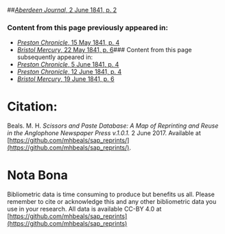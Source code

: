 ##[*Aberdeen Journal*, 2 June 1841, p. 2](https://mhbeals.github.io/sap_html/Aberdeen-Journal/Aberdeen-Journal-2-June-1841-p-2)

### Content from this page previously appeared in:
+ [*Preston Chronicle*, 15 May 1841, p. 4](https://mhbeals.github.io/sap_html/Preston-Chronicle/Preston-Chronicle-15-May-1841-p-4)
+ [*Bristol Mercury*, 22 May 1841, p. 6](https://mhbeals.github.io/sap_html/Bristol-Mercury/Bristol-Mercury-22-May-1841-p-6)### Content from this page subsequently appeared in:
+ [*Preston Chronicle*, 5 June 1841, p. 4](https://mhbeals.github.io/sap_html/Preston-Chronicle/Preston-Chronicle-5-June-1841-p-4)
+ [*Preston Chronicle*, 12 June 1841, p. 4](https://mhbeals.github.io/sap_html/Preston-Chronicle/Preston-Chronicle-12-June-1841-p-4)
+ [*Bristol Mercury*, 19 June 1841, p. 6](https://mhbeals.github.io/sap_html/Bristol-Mercury/Bristol-Mercury-19-June-1841-p-6)
                    
# Citation: 

Beals. M. H. *Scissors and Paste Database: A Map of Reprinting and Reuse in the Anglophone Newspaper Press v.1.0.1.* 2 June 2017. Available at [https://github.com/mhbeals/sap_reprints/](https://github.com/mhbeals/sap_reprints/). 
                    
# Nota Bona

Bibliometric data is time consuming to produce but benefits us all. Please remember to cite or acknowledge this and any other bibliometric data you use in your research. All data is available CC-BY 4.0 at [https://github.com/mhbeals/sap_reprints](https://github.com/mhbeals/sap_reprints)